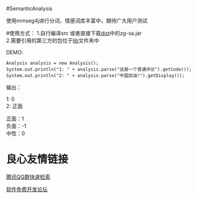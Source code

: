 #SemanticAnalysis  

使用mmseg4j进行分词，情感词库丰富中，期待广大用户测试  

#使用方式：
1.自行编译src 或者直接下载[dist](http://git.oschina.net/www.feit.com/SemanticAnalysis/tree/master/dist?dir=1&filepath=dist&oid=d4ab10805e8e2fc6d4cb40b9ad48de1bf409eab0&sha=3befd9656f625a2bf6778ce2fe52ebd382f0c191)中的zg-sa.jar  
2.需要引用的第三方的包位于[lib](http://git.oschina.net/www.feit.com/SemanticAnalysis/tree/master/lib?dir=1&filepath=lib&oid=5ca9dfcacd10783bf22ccc9a71f4836a218d77bf&sha=3befd9656f625a2bf6778ce2fe52ebd382f0c191)文件夹中  

DEMO:  
```
Analysis analysis = new Analysis();
System.out.println("1: " + analysis.parse("这是一个普通评论").getCode());
System.out.println("2: " + analysis.parse("中国加油!").getDisplay());	
```
	    
输出： 

1: 0  
2: 正面  


正面：1  
负面：-1  
中性：0  

 # 良心友情链接

[腾讯QQ群快速检索](http://u.720life.cn/s/8cf73f7c)

[软件免费开发论坛](http://u.720life.cn/s/bbb01dc0)